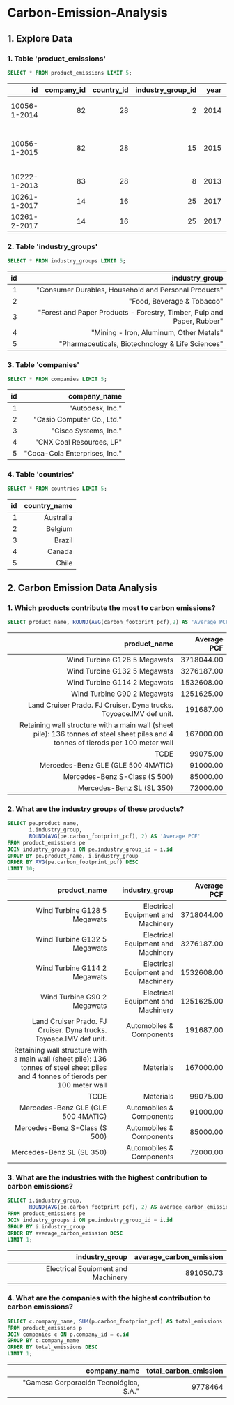 # Carbon-Emission-Analysis
## 1. Explore Data
### 1. Table 'product_emissions'
``` SQL
SELECT * FROM product_emissions LIMIT 5;
```
| id           | company_id | country_id | industry_group_id | year | product_name                                                    | weight_kg | carbon_footprint_pcf | upstream_percent_total_pcf | operations_percent_total_pcf | downstream_percent_total_pcf | 
| -----------: | ---------: | ---------: | ----------------: | ---: | --------------------------------------------------------------: | --------: | -------------------: | -------------------------: | ---------------------------: | ---------------------------: | 
| 10056-1-2014 | 82         | 28         | 2                 | 2014 | Frosted Flakes(R) Cereal                                        | 0.7485    | 2                    | 57.50                      | 30.00                        | 12.50                        | 
| 10056-1-2015 | 82         | 28         | 15                | 2015 | "Frosted Flakes, 23 oz, produced in Lancaster, PA (one carton)" | 0.7485    | 2                    | 57.50                      | 30.00                        | 12.50                        | 
| 10222-1-2013 | 83         | 28         | 8                 | 2013 | Office Chair                                                    | 20.68     | 73                   | 80.63                      | 17.36                        | 2.01                         | 
| 10261-1-2017 | 14         | 16         | 25                | 2017 | Multifunction Printers                                          | 110       | 1488                 | 30.65                      | 5.51                         | 63.84                        | 
| 10261-2-2017 | 14         | 16         | 25                | 2017 | Multifunction Printers                                          | 110       | 1818                 | 25.08                      | 4.51                         | 70.41                        | 
### 2. Table 'industry_groups'
```SQL
SELECT * FROM industry_groups LIMIT 5;
```
| id | industry_group                                                         | 
| -: | ---------------------------------------------------------------------: | 
| 1  | "Consumer Durables, Household and Personal Products"                   | 
| 2  | "Food, Beverage & Tobacco"                                             | 
| 3  | "Forest and Paper Products - Forestry, Timber, Pulp and Paper, Rubber" | 
| 4  | "Mining - Iron, Aluminum, Other Metals"                                | 
| 5  | "Pharmaceuticals, Biotechnology & Life Sciences"                       | 
### 3. Table 'companies'
```SQL
SELECT * FROM companies LIMIT 5;
```
| id | company_name                  | 
| -: | ----------------------------: | 
| 1  | "Autodesk, Inc."              | 
| 2  | "Casio Computer Co., Ltd."    | 
| 3  | "Cisco Systems, Inc."         | 
| 4  | "CNX Coal Resources, LP"      | 
| 5  | "Coca-Cola Enterprises, Inc." | 
### 4. Table 'countries'
```SQL
SELECT * FROM countries LIMIT 5;
```
| id | country_name | 
| -: | -----------: | 
| 1  | Australia    | 
| 2  | Belgium      | 
| 3  | Brazil       | 
| 4  | Canada       | 
| 5  | Chile        | 
## 2. Carbon Emission Data Analysis
### 1. Which products contribute the most to carbon emissions?
```SQL
SELECT product_name, ROUND(AVG(carbon_footprint_pcf),2) AS 'Average PCF' FROM product_emissions GROUP BY product_name ORDER BY AVG(carbon_footprint_pcf) DESC LIMIT 10;
```
| product_name                                                                                                                       | Average PCF | 
| ---------------------------------------------------------------------------------------------------------------------------------: | ----------: | 
| Wind Turbine G128 5 Megawats                                                                                                       | 3718044.00  | 
| Wind Turbine G132 5 Megawats                                                                                                       | 3276187.00  | 
| Wind Turbine G114 2 Megawats                                                                                                       | 1532608.00  | 
| Wind Turbine G90 2 Megawats                                                                                                        | 1251625.00  | 
| Land Cruiser Prado. FJ Cruiser. Dyna trucks. Toyoace.IMV def unit.                                                                 | 191687.00   | 
| Retaining wall structure with a main wall (sheet pile): 136 tonnes of steel sheet piles and 4 tonnes of tierods per 100 meter wall | 167000.00   | 
| TCDE                                                                                                                               | 99075.00    | 
| Mercedes-Benz GLE (GLE 500 4MATIC)                                                                                                 | 91000.00    | 
| Mercedes-Benz S-Class (S 500)                                                                                                      | 85000.00    | 
| Mercedes-Benz SL (SL 350)                                                                                                          | 72000.00    | 
### 2. What are the industry groups of these products?
```SQL
SELECT pe.product_name, 
       i.industry_group, 
       ROUND(AVG(pe.carbon_footprint_pcf), 2) AS 'Average PCF'
FROM product_emissions pe
JOIN industry_groups i ON pe.industry_group_id = i.id
GROUP BY pe.product_name, i.industry_group
ORDER BY AVG(pe.carbon_footprint_pcf) DESC
LIMIT 10;
```
| product_name                                                                                                                       | industry_group                     | Average PCF | 
| ---------------------------------------------------------------------------------------------------------------------------------: | ---------------------------------: | ----------: | 
| Wind Turbine G128 5 Megawats                                                                                                       | Electrical Equipment and Machinery | 3718044.00  | 
| Wind Turbine G132 5 Megawats                                                                                                       | Electrical Equipment and Machinery | 3276187.00  | 
| Wind Turbine G114 2 Megawats                                                                                                       | Electrical Equipment and Machinery | 1532608.00  | 
| Wind Turbine G90 2 Megawats                                                                                                        | Electrical Equipment and Machinery | 1251625.00  | 
| Land Cruiser Prado. FJ Cruiser. Dyna trucks. Toyoace.IMV def unit.                                                                 | Automobiles & Components           | 191687.00   | 
| Retaining wall structure with a main wall (sheet pile): 136 tonnes of steel sheet piles and 4 tonnes of tierods per 100 meter wall | Materials                          | 167000.00   | 
| TCDE                                                                                                                               | Materials                          | 99075.00    | 
| Mercedes-Benz GLE (GLE 500 4MATIC)                                                                                                 | Automobiles & Components           | 91000.00    | 
| Mercedes-Benz S-Class (S 500)                                                                                                      | Automobiles & Components           | 85000.00    | 
| Mercedes-Benz SL (SL 350)                                                                                                          | Automobiles & Components           | 72000.00    | 
### 3. What are the industries with the highest contribution to carbon emissions?
```SQL
SELECT i.industry_group, 
       ROUND(AVG(pe.carbon_footprint_pcf), 2) AS average_carbon_emission
FROM product_emissions pe
JOIN industry_groups i ON pe.industry_group_id = i.id
GROUP BY i.industry_group
ORDER BY average_carbon_emission DESC
LIMIT 1;
```
| industry_group                     | average_carbon_emission | 
| ---------------------------------: | ----------------------: | 
| Electrical Equipment and Machinery | 891050.73               | 
### 4. What are the companies with the highest contribution to carbon emissions?
``` SQL
SELECT c.company_name, SUM(p.carbon_footprint_pcf) AS total_emissions
FROM product_emissions p
JOIN companies c ON p.company_id = c.id
GROUP BY c.company_name
ORDER BY total_emissions DESC
LIMIT 1;
```
| company_name                           | total_carbon_emission | 
| -------------------------------------: | --------------------: | 
| "Gamesa Corporación Tecnológica, S.A." | 9778464               | 
